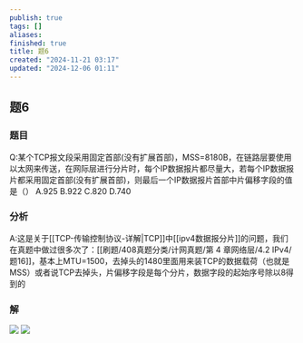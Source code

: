 ```yaml
---
publish: true
tags: []
aliases: 
finished: true
title: 题6
created: "2024-11-21 03:17"
updated: "2024-12-06 01:11"
---
```

## 题6
### 题目
Q:某个TCP报文段采用固定首部(没有扩展首部)，MSS=8180B，在链路层要使用以太网来传送，在网际层进行分片时，每个IP数据报片都尽量大，若每个IP数据报片都采用固定首部(没有扩展首部)，则最后一个IP数据报片首部中片偏移字段的值是（）
A.925 B.922 C.820 D.740
### 分析
A:这是关于[[TCP-传输控制协议-详解|TCP]]中[[ipv4数据报分片]]的问题，我们在真题中做过很多次了：[[刷题/408真题分类/计网真题/第 4 章网络层/4.2 IPv4/题16]]，基本上MTU=1500，去掉头的1480里面用来装TCP的数据载荷（也就是MSS）或者说TCP去掉头，片偏移字段是每个分片，数据字段的起始序号除以8得到的
### 解
![](https://img.hwenyi.live/202411232245656.webp)
![](https://img.hwenyi.live/202411232245484.webp)
